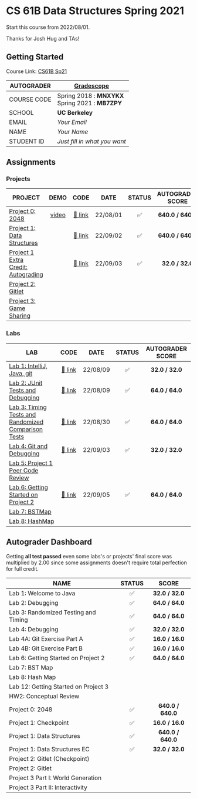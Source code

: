 # CS 61B Data Structures Spring 2021

Start this course from 2022/08/01.

Thanks for Josh Hug and TAs!

## Getting Started

Course Link: [CS61B Sp21](https://sp21.datastructur.es/)

| AUTOGRADER  | [Gradescope](https://www.gradescope.com/)             |
| ----------- | ----------------------------------------------------- |
| COURSE CODE | Spring 2018 : **MNXYKX** <br>Spring 2021 : **MB7ZPY** |
| SCHOOL      | **UC Berkeley**                                       |
| EMAIL       | _Your Email_                                          |
| NAME        | _Your Name_                                           |
| STUDENT ID  | _Just fill in what you want_                          |

## Assignments

### Projects

| PROJECT                                                                                          |                         DEMO                         |           CODE            |   DATE   |       STATUS       | AUTOGRADER SCORE  |
| ------------------------------------------------------------------------------------------------ | :--------------------------------------------------: | :-----------------------: | :------: | :----------------: | :---------------: |
| [Project 0: 2048](https://sp21.datastructur.es/materials/proj/proj0/proj0)                       | [video](https://www.youtube.com/watch?v=6Jsv1mstx2I) |  [:link: link](./proj0/)  | 22/08/01 | :white_check_mark: | **640.0 / 640.0** |
| [Project 1: Data Structures](https://sp21.datastructur.es/materials/proj/proj1/proj1)            |                                                      |  [:link: link](./proj1/)  | 22/09/02 | :white_check_mark: | **640.0 / 640.0** |
| [Project 1 Extra Credit: Autograding](https://sp21.datastructur.es/materials/proj/proj1/proj1ec) |                                                      | [:link: link](./proj1ec/) | 22/09/03 | :white_check_mark: |  **32.0 / 32.0**  |
| [Project 2: Gitlet](https://sp21.datastructur.es/materials/proj/proj2/proj2)                     |                                                      |                           |          |                    |                   |
| [Project 3: Game Sharing](https://sp21.datastructur.es/materials/proj/proj3/proj3)               |                                                      |                           |          |                    |                   |

### Labs

| LAB                                                                                                         |          CODE          |   DATE   |       STATUS       | AUTOGRADER SCORE |
| ----------------------------------------------------------------------------------------------------------- | :--------------------: | :------: | :----------------: | :--------------: |
| [Lab 1: IntelliJ, Java, git](https://sp21.datastructur.es/materials/lab/lab1/lab1)                          | [:link: link](./lab1/) | 22/08/09 | :white_check_mark: | **32.0 / 32.0**  |
| [Lab 2: JUnit Tests and Debugging](https://sp21.datastructur.es/materials/lab/lab2/lab2)                    | [:link: link](./lab2/) | 22/08/09 | :white_check_mark: | **64.0 / 64.0**  |
| [Lab 3: Timing Tests and Randomized Comparison Tests](https://sp21.datastructur.es/materials/lab/lab3/lab3) | [:link: link](./lab3/) | 22/08/30 | :white_check_mark: | **64.0 / 64.0**  |
| [Lab 4: Git and Debugging](https://sp21.datastructur.es/materials/lab/lab4/lab4)                            | [:link: link](./lab4/) | 22/09/03 | :white_check_mark: | **32.0 / 32.0**  |
| [Lab 5: Project 1 Peer Code Review](https://sp21.datastructur.es/materials/lab/lab5/lab5)                   |                        |          |                    |                  |
| [Lab 6: Getting Started on Project 2](https://sp21.datastructur.es/materials/lab/lab6/lab6)                 | [:link: link](./lab6/) | 22/09/05 | :white_check_mark: | **64.0 / 64.0**  |
| [Lab 7: BSTMap](https://sp21.datastructur.es/materials/lab/lab7/lab7)                                       |                        |          |                    |                  |
| [Lab 8: HashMap](https://sp21.datastructur.es/materials/lab/lab8/lab8)                                      |                        |          |                    |                  |

## Autograder Dashboard

Getting **all test passed** even some labs's or projects' final score was multiplied by 2.00 since some assignments doesn't require
total perfection for full credit.

| NAME                                 |       STATUS       |       SCORE       |
| ------------------------------------ | :----------------: | :---------------: |
| Lab 1: Welcome to Java               | :white_check_mark: |  **32.0 / 32.0**  |
| Lab 2: Debugging                     | :white_check_mark: |  **64.0 / 64.0**  |
| Lab 3: Randomized Testing and Timing | :white_check_mark: |  **64.0 / 64.0**  |
| Lab 4: Debugging                     | :white_check_mark: |  **32.0 / 32.0**  |
| Lab 4A: Git Exercise Part A          | :white_check_mark: |  **16.0 / 16.0**  |
| Lab 4B: Git Exercise Part B          | :white_check_mark: |  **16.0 / 16.0**  |
| Lab 6: Getting Started on Project 2  | :white_check_mark: |  **64.0 / 64.0**  |
| Lab 7: BST Map                       |                    |                   |
| Lab 8: Hash Map                      |                    |                   |
| Lab 12: Getting Started on Project 3 |                    |                   |
| HW2: Conceptual Review               |                    |                   |
| Project 0: 2048                      | :white_check_mark: | **640.0 / 640.0** |
| Project 1: Checkpoint                | :white_check_mark: |  **16.0 / 16.0**  |
| Project 1: Data Structures           | :white_check_mark: | **640.0 / 640.0** |
| Project 1: Data Structures EC        | :white_check_mark: |  **32.0 / 32.0**  |
| Project 2: Gitlet (Checkpoint)       |                    |                   |
| Project 2: Gitlet                    |                    |                   |
| Project 3 Part I: World Generation   |                    |                   |
| Project 3 Part II: Interactivity     |                    |                   |
